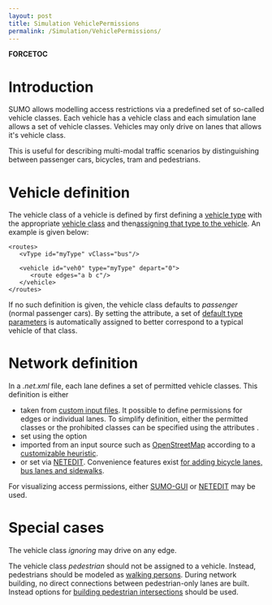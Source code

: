 ```yaml
---
layout: post
title: Simulation VehiclePermissions
permalink: /Simulation/VehiclePermissions/
---
```


__FORCETOC__

Introduction
============

SUMO allows modelling access restrictions via a predefined set of so-called vehicle classes. Each vehicle has a vehicle class and each simulation lane allows a set of vehicle classes. Vehicles may only drive on lanes that allows it's vehicle class.

This is useful for describing multi-modal traffic scenarios by distinguishing between passenger cars, bicycles, tram and pedestrians.

Vehicle definition
==================

The vehicle class of a vehicle is defined by first defining a [vehicle type](/Definition_of_Vehicles,_Vehicle_Types,_and_Routes#Vehicle_Types "wikilink") with the appropriate [vehicle class](/Definition_of_Vehicles,_Vehicle_Types,_and_Routes#Abstract_Vehicle_Class "wikilink") and then[assigning that type to the vehicle](/Definition_of_Vehicles,_Vehicle_Types,_and_Routes#Vehicles_and_Routes "wikilink"). An example is given below:

    <routes>
       <vType id="myType" vClass="bus"/>

       <vehicle id="veh0" type="myType" depart="0">
          <route edges="a b c"/>
       </vehicle>
    </routes>

If no such definition is given, the vehicle class defaults to *passenger* (normal passenger cars). By setting the attribute, a set of [default type parameters](/Vehicle_Type_Parameter_Defaults "wikilink") is automatically assigned to better correspond to a typical vehicle of that class.

Network definition
==================

In a *.net.xml* file, each lane defines a set of permitted vehicle classes. This definition is either

-   taken from [custom input files](/Networks/Building_Networks_from_own_XML-descriptions#Edge_Descriptions "wikilink"). It possible to define permissions for edges or individual lanes. To simplify definition, either the permitted classes or the prohibited classes can be specified using the attributes .
-   set using the option
-   imported from an input source such as [OpenStreetMap](/Networks/Import/OpenStreetMap "wikilink") according to a [customizable heuristic](/Networks/Import/OpenStreetMap#Recommended_Typemaps "wikilink").
-   or set via [NETEDIT](/NETEDIT#Inspect "wikilink"). Convenience features exist [for adding bicycle lanes, bus lanes and sidewalks](/NETEDIT#Restricted_lanes "wikilink").

For visualizing access permissions, either [SUMO-GUI](/SUMO-GUI#Road_Access_Permissions "wikilink") or [NETEDIT](/NETEDIT#Correcting_road_access_permissions "wikilink") may be used.

Special cases
=============

The vehicle class *ignoring* may drive on any edge.

The vehicle class *pedestrian* should not be assigned to a vehicle. Instead, pedestrians should be modeled as [walking persons](/Simulation/Pedestrians "wikilink"). During network building, no direct connections between pedestrian-only lanes are built. Instead options for [building pedestrian intersections](/Simulation/Pedestrians#Building_a_network_for_pedestrian_simulation "wikilink") should be used.
